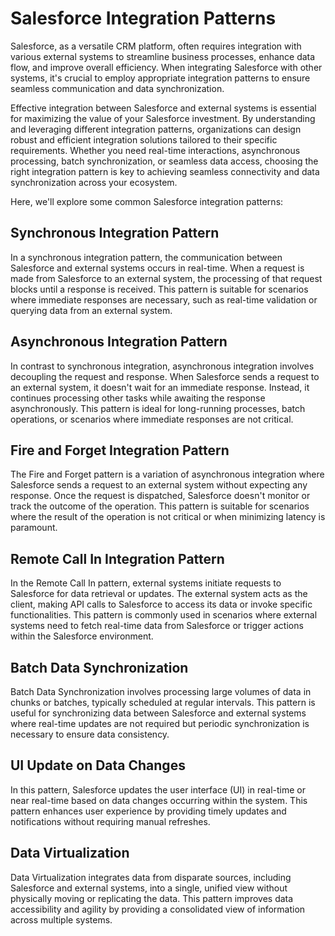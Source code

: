 # Salesforce Integration Patterns

Salesforce, as a versatile CRM platform, often requires integration with various external systems to streamline business processes, enhance data flow, and improve overall efficiency. When integrating Salesforce with other systems, it's crucial to employ appropriate integration patterns to ensure seamless communication and data synchronization. 

Effective integration between Salesforce and external systems is essential for maximizing the value of your Salesforce investment. By understanding and leveraging different integration patterns, organizations can design robust and efficient integration solutions tailored to their specific requirements. Whether you need real-time interactions, asynchronous processing, batch synchronization, or seamless data access, choosing the right integration pattern is key to achieving seamless connectivity and data synchronization across your ecosystem.

Here, we'll explore some common Salesforce integration patterns:

## Synchronous Integration Pattern

In a synchronous integration pattern, the communication between Salesforce and external systems occurs in real-time. When a request is made from Salesforce to an external system, the processing of that request blocks until a response is received. This pattern is suitable for scenarios where immediate responses are necessary, such as real-time validation or querying data from an external system.

## Asynchronous Integration Pattern

In contrast to synchronous integration, asynchronous integration involves decoupling the request and response. When Salesforce sends a request to an external system, it doesn't wait for an immediate response. Instead, it continues processing other tasks while awaiting the response asynchronously. This pattern is ideal for long-running processes, batch operations, or scenarios where immediate responses are not critical.

## Fire and Forget Integration Pattern

The Fire and Forget pattern is a variation of asynchronous integration where Salesforce sends a request to an external system without expecting any response. Once the request is dispatched, Salesforce doesn't monitor or track the outcome of the operation. This pattern is suitable for scenarios where the result of the operation is not critical or when minimizing latency is paramount.

## Remote Call In Integration Pattern

In the Remote Call In pattern, external systems initiate requests to Salesforce for data retrieval or updates. The external system acts as the client, making API calls to Salesforce to access its data or invoke specific functionalities. This pattern is commonly used in scenarios where external systems need to fetch real-time data from Salesforce or trigger actions within the Salesforce environment.

## Batch Data Synchronization

Batch Data Synchronization involves processing large volumes of data in chunks or batches, typically scheduled at regular intervals. This pattern is useful for synchronizing data between Salesforce and external systems where real-time updates are not required but periodic synchronization is necessary to ensure data consistency.

## UI Update on Data Changes

In this pattern, Salesforce updates the user interface (UI) in real-time or near real-time based on data changes occurring within the system. This pattern enhances user experience by providing timely updates and notifications without requiring manual refreshes.

## Data Virtualization

Data Virtualization integrates data from disparate sources, including Salesforce and external systems, into a single, unified view without physically moving or replicating the data. This pattern improves data accessibility and agility by providing a consolidated view of information across multiple systems.


